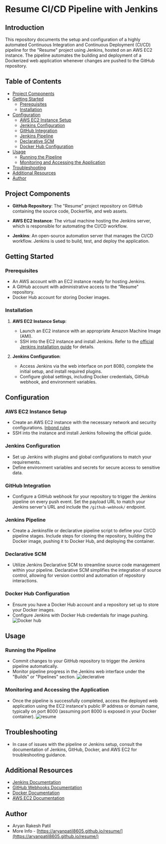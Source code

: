 # Resume CI/CD Pipeline with Jenkins

## Introduction

This repository documents the setup and configuration of a highly automated Continuous Integration and Continuous Deployment (CI/CD) pipeline for the "Resume" project using Jenkins, hosted on an AWS EC2 instance. The pipeline automates the building and deployment of a Dockerized web application whenever changes are pushed to the GitHub repository.

## Table of Contents

- [Project Components](#project-components)
- [Getting Started](#getting-started)
  - [Prerequisites](#prerequisites)
  - [Installation](#installation)
- [Configuration](#configuration)
  - [AWS EC2 Instance Setup](#aws-ec2-instance-setup)
  - [Jenkins Configuration](#jenkins-configuration)
  - [GitHub Integration](#github-integration)
  - [Jenkins Pipeline](#jenkins-pipeline)
  - [Declarative SCM](#declarative-scm)
  - [Docker Hub Configuration](#docker-hub-configuration)
- [Usage](#usage)
  - [Running the Pipeline](#running-the-pipeline)
  - [Monitoring and Accessing the Application](#monitoring-and-accessing-the-application)
- [Troubleshooting](#troubleshooting)
- [Additional Resources](#additional-resources)
- [Author](#author)

## Project Components

- **GitHub Repository**: The "Resume" project repository on GitHub containing the source code, Dockerfile, and web assets.

- **AWS EC2 Instance**: The virtual machine hosting the Jenkins server, which is responsible for automating the CI/CD workflow.

- **Jenkins**: An open-source automation server that manages the CI/CD workflow. Jenkins is used to build, test, and deploy the application.

## Getting Started

### Prerequisites

- An AWS account with an EC2 instance ready for hosting Jenkins.
- A GitHub account with administrative access to the "Resume" repository.
- Docker Hub account for storing Docker images.

### Installation

1. **AWS EC2 Instance Setup**:
   - Launch an EC2 instance with an appropriate Amazon Machine Image (AMI).
   - SSH into the EC2 instance and install Jenkins. Refer to the [official Jenkins installation guide](https://www.jenkins.io/doc/book/installing/) for details.

2. **Jenkins Configuration**:
   - Access Jenkins via the web interface on port 8080, complete the initial setup, and install required plugins.
   - Configure global settings, including Docker credentials, GitHub webhook, and environment variables.

## Configuration

### AWS EC2 Instance Setup

- Create an AWS EC2 instance with the necessary network and security configurations.
  [Inbond rules](https://github.com/aryanpatil8605/resume/assets/110778079/10a7b05c-0759-4f00-a1ed-0b2c50c223d7)
- SSH into the instance and install Jenkins following the official guide.

### Jenkins Configuration

- Set up Jenkins with plugins and global configurations to match your requirements.
- Define environment variables and secrets for secure access to sensitive data.

### GitHub Integration

- Configure a GitHub webhook for your repository to trigger the Jenkins pipeline on every push event. Set the payload URL to match your Jenkins server's URL and include the `/github-webhook/` endpoint.

### Jenkins Pipeline

- Create a Jenkinsfile or declarative pipeline script to define your CI/CD pipeline stages. Include steps for cloning the repository, building the Docker image, pushing it to Docker Hub, and deploying the container.

### Declarative SCM

- Utilize Jenkins Declarative SCM to streamline source code management within your pipeline. Declarative SCM simplifies the integration of source control, allowing for version control and automation of repository interactions.

### Docker Hub Configuration

- Ensure you have a Docker Hub account and a repository set up to store your Docker images.
- Configure Jenkins with Docker Hub credentials for image pushing.
![Docker hub ](https://github.com/aryanpatil8605/resume/assets/110778079/8035771e-964e-41d2-9da1-066becdf77cf)

## Usage

### Running the Pipeline

- Commit changes to your GitHub repository to trigger the Jenkins pipeline automatically.
- Monitor pipeline progress in the Jenkins web interface under the "Builds" or "Pipelines" section.
  ![declerative](https://github.com/aryanpatil8605/resume/assets/110778079/b19b8171-10fe-45cd-9e59-272dcc82dbce)

### Monitoring and Accessing the Application

- Once the pipeline is successfully completed, access the deployed web application using the EC2 instance's public IP address or domain name, typically on port 8000 (assuming port 8000 is exposed in your Docker container).
  ![resume](https://github.com/aryanpatil8605/resume/assets/110778079/6f5646a9-521e-408e-87ad-c46ba7bacc2b)

## Troubleshooting

- In case of issues with the pipeline or Jenkins setup, consult the documentation of Jenkins, GitHub, Docker, and AWS EC2 for troubleshooting guidance.

## Additional Resources

- [Jenkins Documentation](https://www.jenkins.io/doc/)
- [GitHub Webhooks Documentation](https://docs.github.com/en/developers/webhooks)
- [Docker Documentation](https://docs.docker.com/)
- [AWS EC2 Documentation](https://docs.aws.amazon.com/ec2/)

## Author

- Aryan Rakesh Patil
- More Info - [https://aryanpatil8605.github.io/resume/](https://aryanpatil8605.github.io/resume/)
